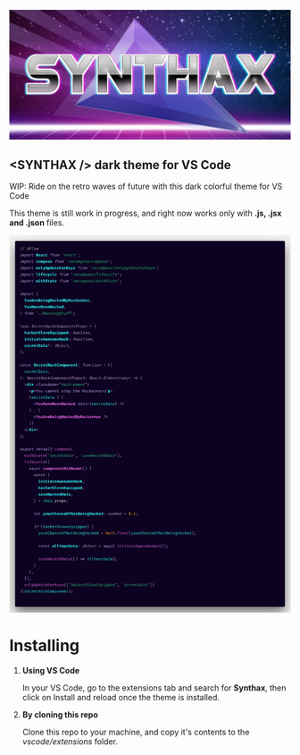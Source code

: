 ![alt text](/themes/img/logo.jpg "Synthax theme")

## \<SYNTHAX /> dark theme for VS Code

WIP: Ride on the retro waves of future with this dark colorful theme for VS Code

This theme is still work in progress, and right now works only with **.js, .jsx and .json** files.

![alt text](/themes/img/code.png "Synthax theme")

# Installing

1. **Using VS Code**

   In your VS Code, go to the extensions tab and search for **Synthax**, then click on Install and reload once the theme is installed.

2. **By cloning this repo**

   Clone this repo to your machine, and copy it's contents to the _vscode/extensions_ folder.
